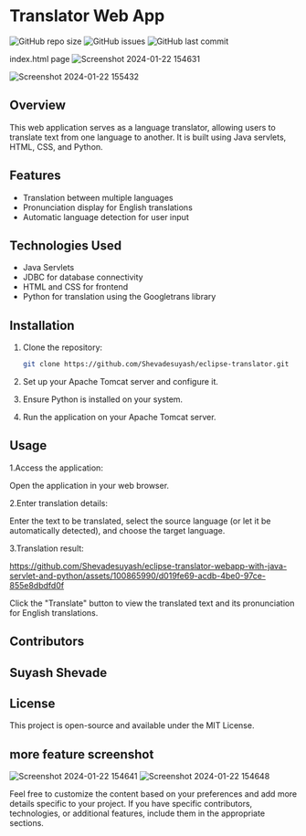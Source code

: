 # Translator Web App

![GitHub repo size](https://img.shields.io/github/repo-size/Shevadesuyash/eclipse-translator-webapp-with-java-servlet-and-python)
![GitHub issues](https://img.shields.io/github/issues/Shevadesuyash/eclipse-translator-webapp-with-java-servlet-and-python)
![GitHub last commit](https://img.shields.io/github/last-commit/Shevadesuyash/eclipse-translator-webapp-with-java-servlet-and-python)



index.html page 
![Screenshot 2024-01-22 154631](https://github.com/Shevadesuyash/eclipse-translator-webapp-with-java-servlet-and-python/assets/100865990/b0e54696-e3c7-4c5c-a3f8-4822e19cb2a8)



![Screenshot 2024-01-22 155432](https://github.com/Shevadesuyash/eclipse-translator-webapp-with-java-servlet-and-python/assets/100865990/332f90c7-c4d2-46d2-ab01-9162c04b8a35)


## Overview

This web application serves as a language translator, allowing users to translate text from one language to another. It is built using Java servlets, HTML, CSS, and Python.

## Features

- Translation between multiple languages
- Pronunciation display for English translations
- Automatic language detection for user input

## Technologies Used

- Java Servlets
- JDBC for database connectivity
- HTML and CSS for frontend
- Python for translation using the Googletrans library

## Installation

1. Clone the repository:

   ```bash
   git clone https://github.com/Shevadesuyash/eclipse-translator.git
2. Set up your Apache Tomcat server and configure it.

3. Ensure Python is installed on your system.

4. Run the application on your Apache Tomcat server.

## Usage
1.Access the application:

Open the application in your web browser.

2.Enter translation details:

Enter the text to be translated, select the source language (or let it be automatically detected), and choose the target language.

3.Translation result:


https://github.com/Shevadesuyash/eclipse-translator-webapp-with-java-servlet-and-python/assets/100865990/d019fe69-acdb-4be0-97ce-855e8dbdfd0f


Click the "Translate" button to view the translated text and its pronunciation for English translations.

## Contributors
## Suyash Shevade
## License
This project is open-source and available under the MIT License.

## more feature screenshot


![Screenshot 2024-01-22 154641](https://github.com/Shevadesuyash/eclipse-translator-webapp-with-java-servlet-and-python/assets/100865990/2e25e94a-facd-4017-beb9-1c7c0ac3305f)   ![Screenshot 2024-01-22 154648](https://github.com/Shevadesuyash/eclipse-translator-webapp-with-java-servlet-and-python/assets/100865990/a39cfd47-4ad0-45a1-a3e2-cb80daa7b2c7)





Feel free to customize the content based on your preferences and add more details specific to your project. If you have specific contributors, technologies, or additional features, include them in the appropriate sections.
